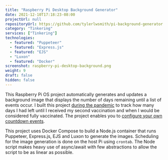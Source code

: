 ```yaml
---
title: "Raspberry Pi Desktop Background Generator"
date: 2021-12-10T17:18:23-08:00
projectUrl: null
repositoryUrl: https://github.com/tylerlwsmith/pi-background-generator
category: "Tinkering"
services: ["Tinkering"]
technologies:
  - featured: "Puppeteer"
  - featured: "Express.js"
  - featured: "EJS"
  - "Luxon"
  - featured: "Docker"
screenshot: raspberry-pi-desktop-background.png
weight: 9
draft: false
hidden: false
---
```


This Raspberry Pi OS project automatically generates and updates a background image that displays the number of days remaining until a list of events occur. I built this project [during the pandemic](https://twitter.com/tylerlwsmith/status/1382978880768647171) to track how many days I had left until I received my second vaccination and when I would be considered fully vaccinated. The project enables you to [configure your own countdown events](https://github.com/tylerlwsmith/pi-background-generator#configuring-your-own-countdown-events).

This project uses Docker Compose to build a Node.js container that runs Puppeteer, Express.js, EJS and Luxon to generate the images. Scheduling for the image generation is done on the host Pi using `crontab`. The Node script makes heavy use of async/await with few abstractions to allow the script to be as linear as possible.
